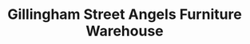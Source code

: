 ---
title: "Gillingham Street Angels Furniture Warehouse"
url: /chatham/gillingham-street-angels-furniture-warehouse/
shop: charity
---